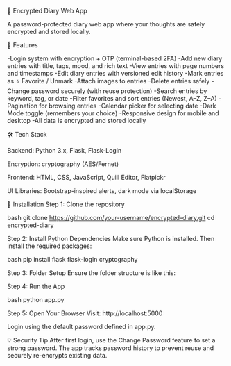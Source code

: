 📝 Encrypted Diary Web App

A password-protected diary web app where your thoughts are safely encrypted and stored locally.

🔐 Features

-Login system with encryption + OTP (terminal-based 2FA)
-Add new diary entries with title, tags, mood, and rich text
-View entries with page numbers and timestamps
-Edit diary entries with versioned edit history
-Mark entries as ⭐ Favorite / Unmark
-Attach images to entries
-Delete entries safely
-Change password securely (with reuse protection)
-Search entries by keyword, tag, or date
-Filter favorites and sort entries (Newest, A–Z, Z–A)
-Pagination for browsing entries
-Calendar picker for selecting date
-Dark Mode toggle (remembers your choice)
-Responsive design for mobile and desktop
-All data is encrypted and stored locally

🛠 Tech Stack

Backend: Python 3.x, Flask, Flask-Login

Encryption: cryptography (AES/Fernet)

Frontend: HTML, CSS, JavaScript, Quill Editor, Flatpickr

UI Libraries: Bootstrap-inspired alerts, dark mode via localStorage

🚀 Installation
Step 1: Clone the repository

bash
git clone https://github.com/your-username/encrypted-diary.git
cd encrypted-diary

Step 2: Install Python Dependencies
Make sure Python is installed. Then install the required packages:

bash
pip install flask flask-login cryptography

Step 3: Folder Setup
Ensure the folder structure is like this:

Step 4: Run the App

bash
python app.py

Step 5: Open Your Browser
Visit: http://localhost:5000

Login using the default password defined in app.py.

💡 Security Tip
After first login, use the Change Password feature to set a strong password.
The app tracks password history to prevent reuse and securely re-encrypts existing data.